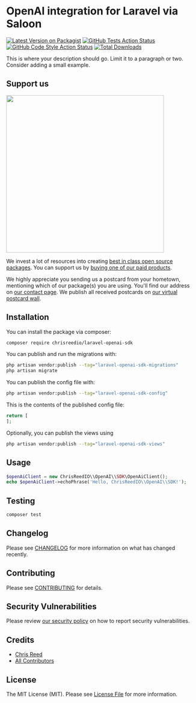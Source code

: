 # OpenAI integration for Laravel via Saloon

[![Latest Version on Packagist](https://img.shields.io/packagist/v/chrisreedio/laravel-openai-sdk.svg?style=flat-square)](https://packagist.org/packages/chrisreedio/laravel-openai-sdk)
[![GitHub Tests Action Status](https://img.shields.io/github/actions/workflow/status/chrisreedio/laravel-openai-sdk/run-tests.yml?branch=main&label=tests&style=flat-square)](https://github.com/chrisreedio/laravel-openai-sdk/actions?query=workflow%3Arun-tests+branch%3Amain)
[![GitHub Code Style Action Status](https://img.shields.io/github/actions/workflow/status/chrisreedio/laravel-openai-sdk/fix-php-code-style-issues.yml?branch=main&label=code%20style&style=flat-square)](https://github.com/chrisreedio/laravel-openai-sdk/actions?query=workflow%3A"Fix+PHP+code+style+issues"+branch%3Amain)
[![Total Downloads](https://img.shields.io/packagist/dt/chrisreedio/laravel-openai-sdk.svg?style=flat-square)](https://packagist.org/packages/chrisreedio/laravel-openai-sdk)

This is where your description should go. Limit it to a paragraph or two. Consider adding a small example.

## Support us

[<img src="https://github-ads.s3.eu-central-1.amazonaws.com/laravel-openai-sdk.jpg?t=1" width="419px" />](https://spatie.be/github-ad-click/laravel-openai-sdk)

We invest a lot of resources into creating [best in class open source packages](https://spatie.be/open-source). You can support us by [buying one of our paid products](https://spatie.be/open-source/support-us).

We highly appreciate you sending us a postcard from your hometown, mentioning which of our package(s) you are using. You'll find our address on [our contact page](https://spatie.be/about-us). We publish all received postcards on [our virtual postcard wall](https://spatie.be/open-source/postcards).

## Installation

You can install the package via composer:

```bash
composer require chrisreedio/laravel-openai-sdk
```

You can publish and run the migrations with:

```bash
php artisan vendor:publish --tag="laravel-openai-sdk-migrations"
php artisan migrate
```

You can publish the config file with:

```bash
php artisan vendor:publish --tag="laravel-openai-sdk-config"
```

This is the contents of the published config file:

```php
return [
];
```

Optionally, you can publish the views using

```bash
php artisan vendor:publish --tag="laravel-openai-sdk-views"
```

## Usage

```php
$openAiClient = new ChrisReedIO\\OpenAI\\SDK\OpenAiClient();
echo $openAiClient->echoPhrase('Hello, ChrisReedIO\\OpenAI\\SDK!');
```

## Testing

```bash
composer test
```

## Changelog

Please see [CHANGELOG](CHANGELOG.md) for more information on what has changed recently.

## Contributing

Please see [CONTRIBUTING](CONTRIBUTING.md) for details.

## Security Vulnerabilities

Please review [our security policy](../../security/policy) on how to report security vulnerabilities.

## Credits

- [Chris Reed](https://github.com/chrisreedio)
- [All Contributors](../../contributors)

## License

The MIT License (MIT). Please see [License File](LICENSE.md) for more information.

